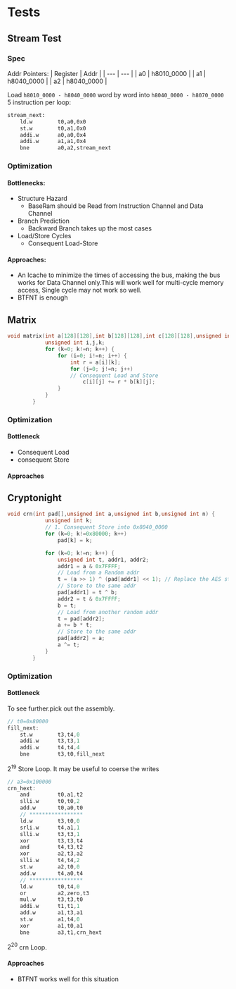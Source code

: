 # Tests
## Stream Test
### Spec
Addr Pointers:
| Register | Addr |
| --- | --- |
| a0 | h8010_0000 |
| a1 | h8040_0000 |
| a2 | h8040_0000 |

Load `h8010_0000 - h8040_0000` word by word into `h8040_0000 - h8070_0000`
5 instruction per loop:
```bash
stream_next:
    ld.w        t0,a0,0x0
    st.w        t0,a1,0x0
    addi.w      a0,a0,0x4
    addi.w      a1,a1,0x4
    bne         a0,a2,stream_next
```
### Optimization
#### Bottlenecks:
- Structure Hazard
  - BaseRam should be Read from Instruction Channel and Data Channel
- Branch Prediction
  - Backward Branch takes up the most cases
- Load/Store Cycles
  - Consequent Load-Store

#### Approaches:
- An Icache to minimize the times of accessing the bus, making the bus works for Data Channel only.This will work well for multi-cycle memory access, Single cycle may not work so well.
- BTFNT is enough

## Matrix
```C
void matrix(int a[128][128],int b[128][128],int c[128][128],unsigned int n) {
            unsigned int i,j,k;
            for (k=0; k!=n; k++) {
                for (i=0; i!=n; i++) {
                    int r = a[i][k];
                    for (j=0; j!=n; j++)
                    // Consequent Load and Store
                        c[i][j] += r * b[k][j];
                }
            }
        }
```


### Optimization
#### Bottleneck
- Consequent Load
- consequent Store
#### Approaches

## Cryptonight 
```C
void crn(int pad[],unsigned int a,unsigned int b,unsigned int n) {
            unsigned int k;
            // 1. Consequent Store into 0x8040_0000
            for (k=0; k!=0x80000; k++)
                pad[k] = k;

            for (k=0; k!=n; k++) {
                unsigned int t, addr1, addr2;
                addr1 = a & 0x7FFFF;
                // Load from a Random addr
                t = (a >> 1) ^ (pad[addr1] << 1); // Replace the AES step
                // Store to the same addr
                pad[addr1] = t ^ b;
                addr2 = t & 0x7FFFF;
                b = t;
                // Load from another random addr
                t = pad[addr2];
                a += b * t;
                // Store to the same addr
                pad[addr2] = a;
                a ^= t;
            } 
        }
```


### Optimization
#### Bottleneck
To see further.pick out the assembly.
```C
// t0=0x80000 
fill_next:
    st.w        t3,t4,0
    addi.w      t3,t3,1
    addi.w      t4,t4,4
    bne         t3,t0,fill_next
```
$2^{19}$ Store Loop. It may be useful to coerse the writes

```C
// a3=0x100000
crn_hext:
    and         t0,a1,t2
    slli.w      t0,t0,2
    add.w       t0,a0,t0
    // *****************
    ld.w        t3,t0,0
    srli.w      t4,a1,1
    slli.w      t3,t3,1
    xor         t3,t3,t4
    and         t4,t3,t2
    xor         a2,t3,a2
    slli.w      t4,t4,2
    st.w        a2,t0,0
    add.w       t4,a0,t4
    // *****************
    ld.w        t0,t4,0
    or          a2,zero,t3
    mul.w       t3,t3,t0
    addi.w      t1,t1,1
    add.w       a1,t3,a1
    st.w        a1,t4,0
    xor         a1,t0,a1
    bne         a3,t1,crn_hext
```
$2^{20}$ crn Loop.

#### Approaches
- BTFNT works well for this situation